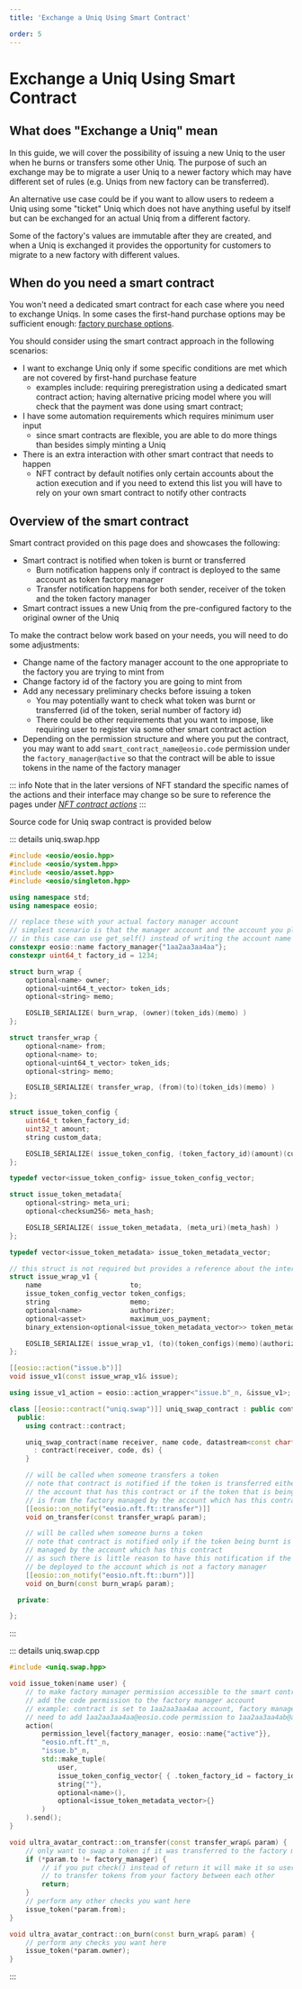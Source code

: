 ```yaml
---
title: 'Exchange a Uniq Using Smart Contract'

order: 5
---
```


# Exchange a Uniq Using Smart Contract

## What does "Exchange a Uniq" mean

In this guide, we will cover the possibility of issuing a new Uniq to the user when he burns or transfers some other Uniq. The purpose of such an exchange may be to migrate a user Uniq to a newer factory which may have different set of rules (e.g. Uniqs from new factory can be transferred).

An alternative use case could be if you want to allow users to redeem a Uniq using some "ticket" Uniq which does not have anything useful by itself but can be exchanged for an actual Uniq from a different factory.

Some of the factory's values are immutable after they are created, and when a Uniq is exchanged it provides the opportunity for customers to migrate to a new factory with different values.

## When do you need a smart contract

You won't need a dedicated smart contract for each case where you need to exchange Uniqs. In some cases the first-hand purchase options may be sufficient enough: [factory purchase options](./factory-purchase-options.md#purchase-option-use-cases).

You should consider using the smart contract approach in the following scenarios:
- I want to exchange Uniq only if some specific conditions are met which are not covered by first-hand purchase feature
    - examples include: requiring preregistration using a dedicated smart contract action; having alternative pricing model where you will check that the payment was done using smart contract; 
- I have some automation requirements which requires minimum user input
    - since smart contracts are flexible, you are able to do more things than besides simply minting a Uniq
- There is an extra interaction with other smart contract that needs to happen
    - NFT contract by default notifies only certain accounts about the action execution and if you need to extend this list you will have to rely on your own smart contract to notify other contracts

## Overview of the smart contract

Smart contract provided on this page does and showcases the following:
- Smart contract is notified when token is burnt or transferred
    - Burn notification happens only if contract is deployed to the same account as token factory manager
    - Transfer notification happens for both sender, receiver of the token and the token factory manager
- Smart contract issues a new Uniq from the pre-configured factory to the original owner of the Uniq

To make the contract below work based on your needs, you will need to do some adjustments:
- Change name of the factory manager account to the one appropriate to the factory you are trying to mint from
- Change factory id of the factory you are going to mint from
- Add any necessary preliminary checks before issuing a token
    - You may potentially want to check what token was burnt or transferred (id of the token, serial number of factory id)
    - There could be other requirements that you want to impose, like requiring user to register via some other smart contract action
- Depending on the permission structure and where you put the contract, you may want to add `smart_contract_name@eosio.code` permission under the `factory_manager@active` so that the contract will be able to issue tokens in the name of the factory manager

::: info
Note that in the later versions of NFT standard the specific names of the actions and their interface may change so be sure to reference the pages under *[NFT contract actions](../../../blockchain/contracts/nft-contract/nft-actions/activers.md)*
:::

Source code for Uniq swap contract is provided below

::: details uniq.swap.hpp
```cpp
#include <eosio/eosio.hpp>
#include <eosio/system.hpp>
#include <eosio/asset.hpp>
#include <eosio/singleton.hpp>

using namespace std;
using namespace eosio;

// replace these with your actual factory manager account
// simplest scenario is that the manager account and the account you place this contract in are the same
// in this case can use get_self() instead of writing the account name explicitly
constexpr eosio::name factory_manager{"1aa2aa3aa4aa"};
constexpr uint64_t factory_id = 1234;

struct burn_wrap {
    optional<name> owner;
    optional<uint64_t_vector> token_ids;
    optional<string> memo;

    EOSLIB_SERIALIZE( burn_wrap, (owner)(token_ids)(memo) )
};

struct transfer_wrap {
    optional<name> from;
    optional<name> to;
    optional<uint64_t_vector> token_ids;
    optional<string> memo;

    EOSLIB_SERIALIZE( transfer_wrap, (from)(to)(token_ids)(memo) )
};

struct issue_token_config {
    uint64_t token_factory_id;
    uint32_t amount;
    string custom_data;

    EOSLIB_SERIALIZE( issue_token_config, (token_factory_id)(amount)(custom_data) )
};

typedef vector<issue_token_config> issue_token_config_vector;

struct issue_token_metadata{
    optional<string> meta_uri;
    optional<checksum256> meta_hash;

    EOSLIB_SERIALIZE( issue_token_metadata, (meta_uri)(meta_hash) )
};

typedef vector<issue_token_metadata> issue_token_metadata_vector;

// this struct is not required but provides a reference about the interface of issue.b action
struct issue_wrap_v1 {
    name                      to;
    issue_token_config_vector token_configs;
    string                    memo;
    optional<name>            authorizer;
    optional<asset>           maximum_uos_payment;
    binary_extension<optional<issue_token_metadata_vector>> token_metadata;

    EOSLIB_SERIALIZE( issue_wrap_v1, (to)(token_configs)(memo)(authorizer)(maximum_uos_payment)(token_metadata) )
};

[[eosio::action("issue.b")]]
void issue_v1(const issue_wrap_v1& issue);

using issue_v1_action = eosio::action_wrapper<"issue.b"_n, &issue_v1>;

class [[eosio::contract("uniq.swap")]] uniq_swap_contract : public contract {
  public:
    using contract::contract;

    uniq_swap_contract(name receiver, name code, datastream<const char*> ds)
      : contract(receiver, code, ds) {
    }

    // will be called when someone transfers a token
    // note that contract is notified if the token is transferred either from or to
    // the account that has this contract or if the token that is being transferred
    // is from the factory managed by the account which has this contract
    [[eosio::on_notify("eosio.nft.ft::transfer")]]
    void on_transfer(const transfer_wrap& param);

    // will be called when someone burns a token
    // note that contract is notified only if the token being burnt is from a factory
    // managed by the account which has this contract
    // as such there is little reason to have this notification if the contract will
    // be deployed to the account which is not a factory manager
    [[eosio::on_notify("eosio.nft.ft::burn")]]
    void on_burn(const burn_wrap& param);

  private:

};
```
:::

::: details uniq.swap.cpp
```cpp
#include <uniq.swap.hpp>

void issue_token(name user) {
    // to make factory manager permission accessible to the smart contract you need to
    // add the code permission to the factory manager account
    // example: contract is set to 1aa2aa3aa4aa account, factory manager is 1aa2aa3aa4ab
    // need to add 1aa2aa3aa4aa@eosio.code permission to 1aa2aa3aa4ab@active
    action(
        permission_level{factory_manager, eosio::name{"active"}},
        "eosio.nft.ft"_n,
        "issue.b"_n,
        std::make_tuple(
            user,
            issue_token_config_vector{ { .token_factory_id = factory_id, .amount = 1 } },
            string{""},
            optional<name>(),
            optional<issue_token_metadata_vector>{}
        )
    ).send();
}

void ultra_avatar_contract::on_transfer(const transfer_wrap& param) {
    // only want to swap a token if it was transferred to the factory manager
    if (*param.to != factory_manager) {
        // if you put check() instead of return it will make it so users won't be able
        // to transfer tokens from your factory between each other
        return;
    }
    // perform any other checks you want here
    issue_token(*param.from);
}

void ultra_avatar_contract::on_burn(const burn_wrap& param) {
    // perform any checks you want here
    issue_token(*param.owner);
}
```
:::